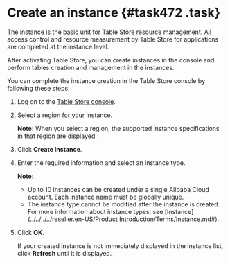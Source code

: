 # Create an instance {#task472 .task}

The instance is the basic unit for Table Store resource management. All access control and resource measurement by Table Store for applications are completed at the instance level.

After activating Table Store, you can create instances in the console and perform tables creation and management in the instances.

You can complete the instance creation in the Table Store console by following these steps:

1.  Log on to the [Table Store console](https://partners-intl.aliyun.com/#/ots). 
2.  Select a region for your instance. 

    **Note:** When you select a region, the supported instance specifications in that region are displayed.

3.  Click **Create Instance**. 
4.  Enter the required information and select an instance type. 

    **Note:** 

    -   Up to 10 instances can be created under a single Alibaba Cloud account. Each instance name must be globally unique.
    -   The instance type cannot be modified after the instance is created. For more information about instance types, see [Instance](../../../../reseller.en-US/Product Introduction/Terms/Instance.md#).
5.  Click **OK**. 

    If your created instance is not immediately displayed in the instance list, click **Refresh** until it is displayed.



